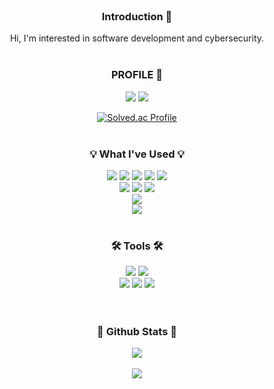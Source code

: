 <div align=center>
<br>
<h3 align="center"><b> Introduction 👋 </b></h3>
Hi, I'm interested in software development and cybersecurity.

<br>
<br>

<h3 align="center"><b> PROFILE 📍 </b></h3>
  <a href="https://github.com/minyoung13" target="_blank"><img src="https://img.shields.io/badge/github-000000?style=for-the-badge&logo-bitdefender&logoColor=FFFFFF"/></a>
  <a href="https://www.linkedin.com/in/minyoung-park-03497b37a/" target="_blank"><img src="https://img.shields.io/badge/LinkedIn-0077B5?style=for-the-badge&logo=linkedin&logoColor=white"/></a>
  
  [![Solved.ac Profile](http://mazassumnida.wtf/api/mini/generate_badge?boj=possibility13)](https://solved.ac/possibility13)
<br>
<br>

 <h3 align="center"><b>💡 What I've Used 💡</b></h3>
  <a href="" target="_blank"><img src="https://img.shields.io/badge/C-00599C?style=for-the-badge&logo=c&logoColor=white"/></a>
  <a href="" target="_blank"><img src="https://img.shields.io/badge/C%2B%2B-00599C?style=for-the-badge&logo=c%2B%2B&logoColor=white"/></a>
  <a href="" target="_blank"><img src="https://img.shields.io/badge/C%23-239120?style=for-the-badge&logo=c-sharp&logoColor=white"/></a>
  <a href="" target="_blank"><img src="https://img.shields.io/badge/Java-ED8B00?style=for-the-badge&logo=openjdk&logoColor=white"/></a>
  <a href="" target="_blank"><img src="https://img.shields.io/badge/python-3776AB?style=for-the-badge&logo=python&logoColor=FFFFFF"/></a>
  <br>
  <a href="" target="_blank"><img src="https://img.shields.io/badge/MySQL-4479A1?style=for-the-badge&logo=MySQL&logoColor=FFFFFF"/></a> 
  <a href="" target="_blank"><img src="https://img.shields.io/badge/Oracle-F80000?style=for-the-badge&logo=oracle&logoColor=black"/></a>
  <a href="" target="_blank"><img src="https://img.shields.io/badge/SQLite-07405E?style=for-the-badge&logo=sqlite&logoColor=white"/></a>
  <br>
  <a href="" target="_blank"><img src="https://img.shields.io/badge/linux-FCC624?style=for-the-badge&logo=linux&logoColor=FFFFFF"/></a> 
  <br>
  <a href="" target="_blank"><img src="https://img.shields.io/badge/Unity-100000?style=for-the-badge&logo=unity&logoColor=white"/></a>
  	
<br>
<br>

 <h3><b>🛠 Tools 🛠</b></h3>
  <a href="" target="_blank"><img src="https://img.shields.io/badge/IntelliJ_IDEA-000000.svg?style=for-the-badge&logo=intellij-idea&logoColor=white"/></a>
  <a href="" target="_blank"><img src="https://img.shields.io/badge/Visual_Studio_Code-0078D4?style=for-the-badge&logo=visual%20studio%20code&logoColor=white"/></a>
  <br>
  <a href="" target="_blank"><img src="https://img.shields.io/badge/git-F05032?style=for-the-badge&logo=git&logoColor=FFFFFF"/></a> 
  <a href="" target="_blank"><img src="https://img.shields.io/badge/notion-000000?style=for-the-badge&logo=notion&logoColor=FFFFFF"/></a>
  <a href="" target="_blank"><img src="https://img.shields.io/badge/figma-F24E1E?style=for-the-badge&logo=figma&logoColor=FFFFFF"/></a> 
<br>
<br>
</div>
<br>

<div align="center">
 <h3><b> 🎄 Github Stats 🎄 </b></h3>
  <img src="https://github-readme-stats.vercel.app/api?username=minyoung13&theme=shadow_blue&show_icons=true&count_private=true&hide_border=true" align="center" />
</div>  
<br>

<div align="center">
   <img src="https://github-readme-stats.vercel.app/api/top-langs/?username=minyoung13&theme=shadow_blue&langs_count=5&layout=compact"/>
</div>
